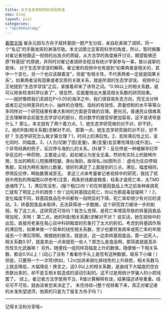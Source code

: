```yaml
---
title: 关于生态学研究的闲言碎语
nav: blog
layout: post
categories: 
- "epidemiology"
---
```


[看图文版](http://mp.weixin.qq.com/mp/appmsg/show?__biz=MjM5MDc0NDU2NQ==&appmsgid=200035699&itemidx=1&sign=ab8b747e326198983ca285779414e808#wechat_redirect)
崔永元因与方舟子就转基因一题产生分歧，亲自赴美做了调研。将一个“名记”的手腕发挥的淋漓尽致。本文试图立足客观科学的角度，所以，暂时搁置对崔记者拍摄这一视频的出发点的质疑，从方法学的角度展开讨论，期望能够还原“转基因”的原貌，并同时对崔记者调研全程没有统计学家参与一事，致以诚挚的哀悼。
对于生态学谬误的解释，崔记者的视频中也有提到“如果两者是相关的，其中一个变化，另一个也应该跟着变”，但是“有相关性，不代表两者一定就是因果关系”。如果两者没有因果或者实质的关联关系，就是所谓的生态学谬误。
视频中公正地提到“生态学谬误”之后，紧接着却来了诱导之词。“0.98以上的相关系数，就可以用来校准科学仪表了”，很显然，后面要抛出大量高相关系数的研究结果。——就好像把我们丢掷在P<0.05的海洋之中，我们很容易失去方向，而无法分辨或者忘记分辨差异的大小、抽样的合理性、指标的有效性、质量控制的水平等等众多同样对一个研究结果有重大影响的方面是否做的合理。更何况，普通民众很难真正去理解体会前面生态学谬论的部分，而对数字的接受却更加容易，这不是诱导是什么？
那么，本文就有了两个着力点。1，她生态学研究做的对不对，好不好。2，她的R值(相关系数)求解对不对。
那第一点，她生态学研究做的对不对，好不好？
生态学研究怎么做才算合理？1，时间上的滞后性。2，去除滞后性之后，变化同时、同幅度。3，(人为)切断了因(变量)，果(变量)会显著性降低(或升高)。
一个非常经典的例子，反应停与海豹儿的关系。(科普下：反应停是一种缓解孕妇早孕反应的一种药物，主要是止呕，起初被认为安全无毒。然却有实际上的致畸作用，生出的畸形儿短胳膊短腿，类似海豹，故得名。)如图所示：
虚线为反应停销售额，实线为畸形海豹儿数量。很好的满足了上面提到的三点，滞后，幅度相同，停用反应停，畸胎数骤减至无。
拿这三点来考量崔记者视频中的研究，我找了视频中用到的两幅图以供参考(注意，两条折线都是粮食，柱条才是死亡率，太TMD迷魂阵了)。1，滞后性没有，(报个粗口)你丫的在转基因食品上市之前各种疾病死亡就有了明显上升的趋势！你丫边吃转基因边死亡，你以为那是毒鼠强啊？！2，变化幅度不同，转基因食品在中间都有一段明显的下降，死亡率却很少有对应的波动。3，转基因食品未取缔，无法获得进一步数据，这个研究效力被进一步的削弱。有了这三点，这研究还可信吗？我怎么觉得，是死亡率增高导致的转基因食品增加呢，天啊！
第二点，她的R值(相关系数)求解对不对？
说实话，她在视频中的出现，直接将老美在我心目中科研殿堂的形象打了太大的折扣。考虑到转基因作用的滞后性，如果单做一个简单的线性相关系数，至少也要将发病率或死亡率的年限减去一个滞后项啊。根据她的做法，就是说，这一边卖转基因食品，那一边死人，相关系数0.97，就是卖出一点来就死一些人？那怎么是食品啊，那简直就是高杀伤性生化武器嘛！
另外，随便找一组同样高幅度上升的数值，随便做一下相关系数，都会0.9以上！(动心了没有？看看你手头上是否有这种数据，联系下小编！)但是，只要用一个一次项(例如，1.2x)加进来弱化掉线性的上升趋势，相关系数马上就会降低，大幅降低！换言之，这0.9以上的相关系数，是曲线下大幅度的空白贡献出来的，却不是互相关联造成的波动引起的。这不过是用统计学骗人的小把戏罢了。
综上，崔记者方法学使用不当，R值计算解释有误，结果描述诱导重重。结论可不可信，就由读者您来决定了。
未完待续~(整个视频看下来，真正对崔记者的水准失望透顶，他真的只是为了报复方舟子吗？)

---------
记得关注和分享哦~
